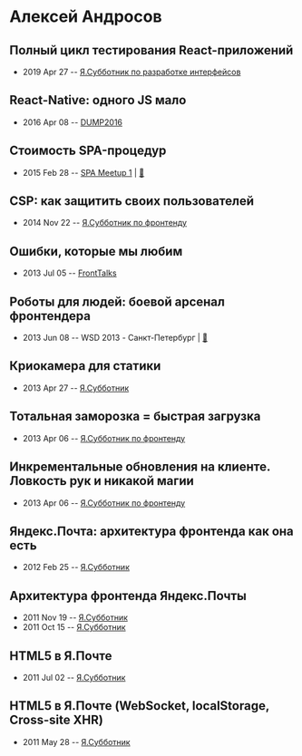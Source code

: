 # Алексей Андросов

## Полный цикл тестирования React-приложений
- 2019 Apr 27 -- [Я.Субботник по разработке интерфейсов](https://events.yandex.ru/lib/talks/7258/)    
## React-Native: одного JS мало
- 2016 Apr 08 -- [DUMP2016](https://www.youtube.com/watch?v=0E9tFi3ekyc)    
## Стоимость SPA-процедур
- 2015 Feb 28 -- [SPA Meetup 1](http://www.youtube.com/watch?v=ZunqN5oR_-w)  | [:notebook:](http://doochik.github.io/talk-moscow-spa-280215/)  
## CSP: как защитить своих пользователей
- 2014 Nov 22 -- [Я.Субботник по фронтенду](https://events.yandex.ru/lib/talks/2587/)    
## Ошибки, которые мы любим
- 2013 Jul 05 -- [FrontTalks](https://events.yandex.ru/lib/talks/978/)    
## Роботы для людей: боевой арсенал фронтендера
- 2013 Jun 08 -- WSD 2013 - Санкт-Петербург  | [:notebook:](https://wsd.events/2013/06/08/pres/frontend-robots/)  
## Криокамера для статики
- 2013 Apr 27 -- [Я.Субботник](https://events.yandex.ru/lib/talks/837/)    
## Тотальная заморозка &#x3D; быстрая загрузка
- 2013 Apr 06 -- [Я.Субботник по фронтенду](https://events.yandex.ru/lib/talks/692/)    
## Инкрементальные обновления на клиенте. Ловкость рук и никакой магии
- 2013 Apr 06 -- [Я.Субботник по фронтенду](https://events.yandex.ru/lib/talks/774/)    
## Яндекс.Почта: архитектура фронтенда как она есть
- 2012 Feb 25 -- [Я.Субботник](https://events.yandex.ru/lib/talks/153/)    
## Архитектура фронтенда Яндекс.Почты
- 2011 Nov 19 -- [Я.Субботник](https://events.yandex.ru/lib/talks/186/)    
- 2011 Oct 15 -- [Я.Субботник](https://events.yandex.ru/lib/talks/200/)    
## HTML5 в Я.Почте
- 2011 Jul 02 -- [Я.Субботник](https://events.yandex.ru/lib/talks/220/)    
## HTML5 в Я.Почте (WebSocket, localStorage, Cross-site XHR)
- 2011 May 28 -- [Я.Субботник](https://events.yandex.ru/lib/talks/239/)    
